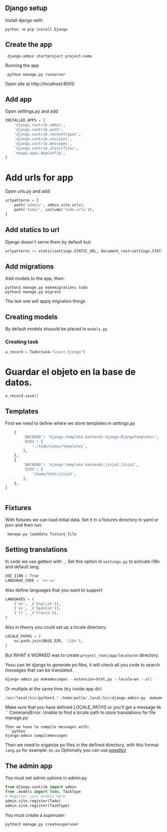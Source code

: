 ## Django setup
Install django with:

```shell
python -m pip install Django
```

## Create the app
```shell
 django-admin startproject project-name
```

Running the app
```shell
 python manage.py runserver
```
Open site at http://localhost:8000

## Add app

Open settings.py and add

```python
INSTALLED_APPS = [
    'django.contrib.admin',
    'django.contrib.auth',
    'django.contrib.contenttypes',
    'django.contrib.sessions',
    'django.contrib.messages',
    'django.contrib.staticfiles',
    'myapp.apps.AppConfig', 
]
```

# Add urls for app
Open urls.py and add:
```python
urlpatterns = [
    path('admin/', admin.site.urls),
    path('todo/', include('todo.urls')),
]
```
## Add statics to url
Django doesn't serve them by default but:
```python
urlpatterns += static(settings.STATIC_URL, document_root=settings.STATIC_ROOT)
```

## Add migrations
Add models to the app, then:
```shell
python3 manage.py makemigrations todo
python3 manage.py migrate
```

The last one will apply migration things

## Creating models

By default models shuould be placed in `models.py` 

### Creating task

```python
a_record = Todo(task="Learn Django")
```

# Guardar el objeto en la base de datos.
```
a_record.save()
```

## Templates
First we need to define where we store templates
in settings.py
```python
    {
        'BACKEND': 'django.template.backends.django.DjangoTemplates',
        'DIRS': [
            './todo/views/templates',
        ],
    },
    {
        'BACKEND': 'django.template.backends.jinja2.Jinja2',
        'DIRS': [
            '/home/html/jinja2',
        ],
    },
]
```

```python
```

## Fixtures
With fixtures we can load initial data.
Set it in a fixtures directory in yaml or json and then
run:

```shell
 manage.py loaddata fixture_file
```

## Setting translations
In code we use gettext with `_`.
Set this option in `settings.py` to activate i18n and default lang:
```python
USE_I18N = True
LANGUAGE_CODE = 'en-us'
```
Also define languages that you want to support
```python
LANGUAGES = (
    ('en', _('English')),
    ('es', _('Spanish')),
    ('fr', _('French')),
)
```

Also in theory you could set up a locale directory:
```python
LOCALE_PATHS = (
    os.path.join(BASE_DIR, 'i18n'),
)
```
But WHAT it WORKED was to create `project_root/app/locale/en` directory.


Yoou can let django to generate po files, it will check all you code to search messages
that can be translated.
```python
django-admin.py makemessages --extension=html,py --locale=en --all
```
Or multiple at the same time (try inside app dir)
```python
/usr/local/bin/python3.7 /home/pello/.local/bin/django-admin.py  makemessages --extension=html,py -l en -l es --all
```

Make sure that you have defined LOCALE_PATHS or you'll get a message lik
``
CommandError: Unable to find a locale path to store translations for file manage.py`
```
Then we have to compile messages with:
```python
django-admin compilemessages
```

Then we need to organize po files in the defined directory, with this format:
`lang.po` for example: `en.po`
Optionally you can use [poeditor](https://snapcraft.io/poedit)
## The admin app
You must set admin options in admin.py

```python
from django.contrib import admin
from .models import Todo, TaskType
# Register your models here
admin.site.register(Todo)
admin.site.register(TaskType)
```
You must create a superuser:
```shell
python3 manage.py createsuperuser
```

```python
```

```python
```